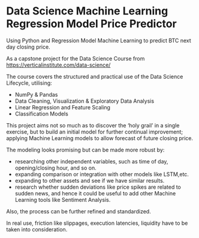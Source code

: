 # Data Science Machine Learning Regression Model Price Predictor
Using Python and Regression Model Machine Learning to predict BTC next day closing price.


As a capstone project for the Data Science Course from 
https://verticalinstitute.com/data-science/

The course covers the structured and practical use of the Data Science Lifecycle, utilising:
- NumPy & Pandas
- Data Cleaning, Visualization & Exploratory Data Analysis
- Linear Regression and Feature Scaling
- Classification Models

This project aims not so much as to discover the ‘holy grail’ in a single exercise, but
to build an initial model for further continual improvement; applying Machine
Learning models to allow forecast of future closing price.

The modeling looks promising but can be made more robust by:
- researching other independent variables, such as time of day, opening/closing hour, and so on.
- expanding comparison or integration with other models like LSTM,etc.
- expanding to other assets and see if we have similar results.
- research whether sudden deviations like price spikes are related to sudden news, and hence it
could be useful to add other Machine Learning tools like Sentiment Analysis.

Also, the process can be further refined and standardized.

In real use, friction like slippages, execution latencies, liquidity have to be taken into consideration.
